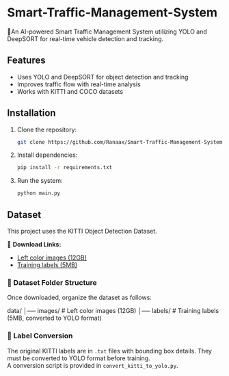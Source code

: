 # Smart-Traffic-Management-System

🚦An AI-powered Smart Traffic Management System utilizing YOLO and DeepSORT for real-time vehicle detection and tracking.


## Features  
- Uses YOLO and DeepSORT for object detection and tracking  
- Improves traffic flow with real-time analysis  
- Works with KITTI and COCO datasets  

## Installation  
1. Clone the repository:  
   ```bash
   git clone https://github.com/Ranaax/Smart-Traffic-Management-System.git
2. Install dependencies:
   ```bash
   pip install -r requirements.txt
3. Run the system:
   ```bash
   python main.py


## Dataset

This project uses the KITTI Object Detection Dataset.

🔗 **Download Links:**  
- [Left color images (12GB)](https://www.cvlibs.net/download.php?file=data_object_image_2.zip)  
- [Training labels (5MB)](https://www.cvlibs.net/download.php?file=data_object_label_2.zip)

### 📂 Dataset Folder Structure  
Once downloaded, organize the dataset as follows:

data/ │── images/ # Left color images (12GB) │── labels/ # Training labels (5MB, converted to YOLO format)


### 🔄 Label Conversion
The original KITTI labels are in `.txt` files with bounding box details. They must be converted to YOLO format before training.  
A conversion script is provided in `convert_kitti_to_yolo.py`.

